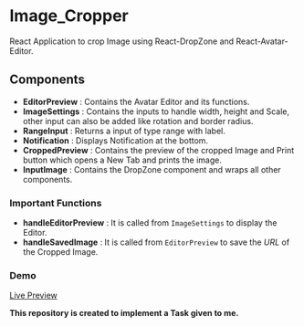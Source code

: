 # Image_Cropper
React Application to crop Image using React-DropZone and React-Avatar-Editor.

## Components

* **EditorPreview** : Contains the Avatar Editor and its functions.
* **ImageSettings** : Contains the inputs to handle width, height and Scale, other input can also be added like rotation and border radius.
* **RangeInput** : Returns a input of type range with label.
* **Notification** : Displays Notification at the bottom.
* **CroppedPreview** : Contains the preview of the cropped Image and Print button which opens a New Tab and prints the image.
* **InputImage** : Contains the DropZone component and wraps all other components.

### Important Functions

* **handleEditorPreview** : It is called from `ImageSettings` to display the Editor.
* **handleSavedImage** : It is called from `EditorPreview` to save the _URL_ of the Cropped Image.

### Demo
[Live Preview](https://react-image-cropper.netlify.com/)

**This repository is created to implement a Task given to me.**
